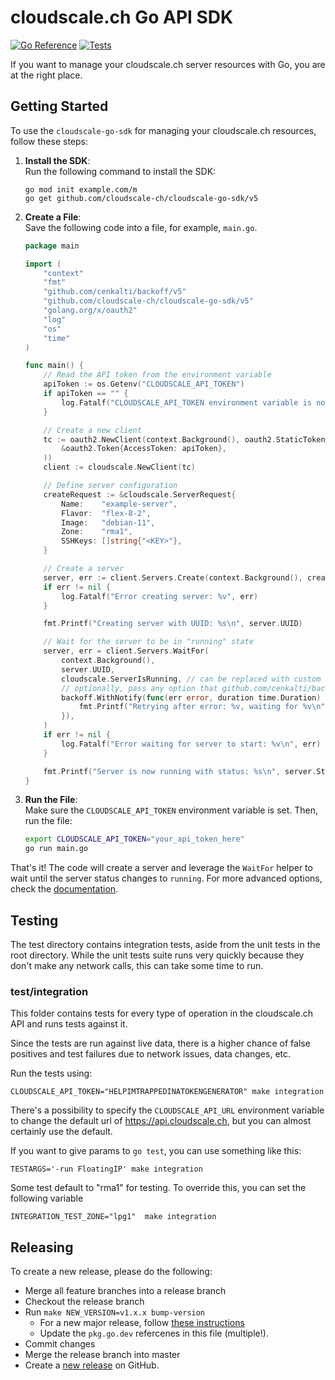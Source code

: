 # cloudscale.ch Go API SDK

[![Go Reference](https://pkg.go.dev/badge/github.com/cloudscale-ch/cloudscale-go-sdk.svg)](https://pkg.go.dev/github.com/cloudscale-ch/cloudscale-go-sdk/v5)
[![Tests](https://github.com/cloudscale-ch/cloudscale-go-sdk/actions/workflows/test.yaml/badge.svg)](https://github.com/cloudscale-ch/cloudscale-go-sdk/actions/workflows/test.yaml)

If you want to manage your cloudscale.ch server resources with Go, you are at
the right place.

## Getting Started

To use the `cloudscale-go-sdk` for managing your cloudscale.ch resources, follow these steps:

1. **Install the SDK**:\
   Run the following command to install the SDK:

   ```console
   go mod init example.com/m
   go get github.com/cloudscale-ch/cloudscale-go-sdk/v5
   ```

1. **Create a File**:\
   Save the following code into a file, for example, `main.go`.

   ```go
   package main

   import (
       "context"
       "fmt"
       "github.com/cenkalti/backoff/v5"
       "github.com/cloudscale-ch/cloudscale-go-sdk/v5"
       "golang.org/x/oauth2"
       "log"
       "os"
       "time"
   )

   func main() {
       // Read the API token from the environment variable
       apiToken := os.Getenv("CLOUDSCALE_API_TOKEN")
       if apiToken == "" {
           log.Fatalf("CLOUDSCALE_API_TOKEN environment variable is not set")
       }

       // Create a new client
       tc := oauth2.NewClient(context.Background(), oauth2.StaticTokenSource(
           &oauth2.Token{AccessToken: apiToken},
       ))
       client := cloudscale.NewClient(tc)

       // Define server configuration
       createRequest := &cloudscale.ServerRequest{
           Name:    "example-server",
           Flavor:  "flex-8-2",
           Image:   "debian-11",
           Zone:    "rma1",
           SSHKeys: []string{"<KEY>"},
       }

       // Create a server
       server, err := client.Servers.Create(context.Background(), createRequest)
       if err != nil {
           log.Fatalf("Error creating server: %v", err)
       }

       fmt.Printf("Creating server with UUID: %s\n", server.UUID)

       // Wait for the server to be in "running" state
       server, err = client.Servers.WaitFor(
           context.Background(),
           server.UUID,
           cloudscale.ServerIsRunning, // can be replaced with custom condition funcs
           // optionally, pass any option that github.com/cenkalti/backoff/v5 supports
           backoff.WithNotify(func(err error, duration time.Duration) {
               fmt.Printf("Retrying after error: %v, waiting for %v\n", err, duration)
           }),
       )
       if err != nil {
           log.Fatalf("Error waiting for server to start: %v\n", err)
       }

       fmt.Printf("Server is now running with status: %s\n", server.Status)
   }
   ```

1. **Run the File**:\
   Make sure the `CLOUDSCALE_API_TOKEN` environment variable is set. Then, run the file:

   ```bash
   export CLOUDSCALE_API_TOKEN="your_api_token_here"
   go run main.go
   ```

That's it! The code will create a server and leverage the `WaitFor` helper to wait until the server status changes to `running`. For more advanced options, check the [documentation](https://pkg.go.dev/github.com/cloudscale-ch/cloudscale-go-sdk/v5).

## Testing

The test directory contains integration tests, aside from the unit tests in the
root directory. While the unit tests suite runs very quickly because they
don't make any network calls, this can take some time to run.

### test/integration

This folder contains tests for every type of operation in the cloudscale.ch API
and runs tests against it.

Since the tests are run against live data, there is a higher chance of false
positives and test failures due to network issues, data changes, etc.

Run the tests using:

```
CLOUDSCALE_API_TOKEN="HELPIMTRAPPEDINATOKENGENERATOR" make integration
```

There's a possibility to specify the `CLOUDSCALE_API_URL` environment variable to
change the default url of https://api.cloudscale.ch, but you can almost certainly
use the default.

If you want to give params to `go test`, you can use something like this:

```
TESTARGS='-run FloatingIP' make integration
```

Some test default to "rma1" for testing. To override this, you can set the following variable

```
INTEGRATION_TEST_ZONE="lpg1"  make integration
```

## Releasing

To create a new release, please do the following:

- Merge all feature branches into a release branch
- Checkout the release branch
- Run `make NEW_VERSION=v1.x.x bump-version`
  - For a new major release, follow [these instructions](https://go.dev/doc/modules/major-version)
  - Update the `pkg.go.dev` refercenes in this file (multiple!).
- Commit changes
- Merge the release branch into master
- Create a [new release](https://github.com/cloudscale-ch/cloudscale-go-sdk/releases/new) on GitHub.
